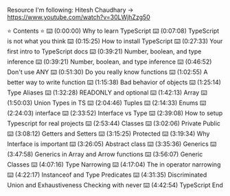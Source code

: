 Resource I'm following: Hitesh Chaudhary -> https://www.youtube.com/watch?v=30LWjhZzg50

⭐️ Contents ⭐️
⌨️ (0:00:00) Why to learn TypeScript
⌨️ (0:07:08) TypeScript is not what you think
⌨️ (0:15:25) How to install TypeScript
⌨️ (0:27:33) Your first intro to TypeScript docs
⌨️ (0:39:21) Number, boolean, and type inference
⌨️ (0:39:21) Number, boolean, and type inference
⌨️ (0:46:52) Don't use ANY
⌨️ (0:51:30) Do you really know functions
⌨️ (1:02:55) A better way to write function
⌨️ (1:15:38) Bad behavior of objects
⌨️ (1:25:14) Type Aliases
⌨️ (1:32:28) READONLY and optional
⌨️ (1:42:13) Array
⌨️ (1:50:03) Union Types in TS
⌨️ (2:04:46) Tuples
⌨️ (2:14:33) Enums
⌨️ (2:24:03) interface
⌨️ (2:33:52) Interface vs Type
⌨️ (2:39:08) How to setup Typescript for real projects
⌨️ (2:53:44) Classes
⌨️ (3:02:06) Private Public
⌨️ (3:08:12) Getters and Setters
⌨️ (3:15:25) Protected
⌨️ (3:19:34) Why Interface is important
⌨️ (3:26:05) Abstract class
⌨️ (3:35:36) Generics
⌨️ (3:47:58) Generics in Array and Arrow functions
⌨️ (3:56:07) Generic Classes
⌨️ (4:07:16) Type Narrowing
⌨️ (4:17:04) The in operator narrowing
⌨️ (4:22:17) Instanceof and Type Predicates
⌨️ (4:31:35) Discriminated Union and Exhaustiveness Checking with never
⌨️ (4:42:54) TypeScript End